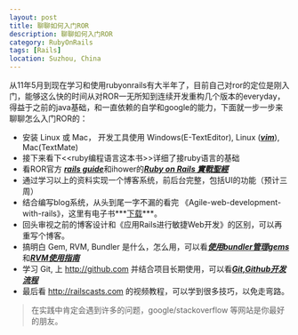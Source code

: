 ```yaml
---
layout: post
title: 聊聊如何入门ROR
description: 聊聊如何入门ROR
category: RubyOnRails
tags: [Rails]
location: Suzhou, China
---
```

从11年5月到现在学习和使用rubyonrails有大半年了，目前自己对ror的定位是刚入门，能够这么快的时间从对ROR一无所知到连续开发重构几个版本的everyday，得益于之前的java基础，和一直依赖的自学和google的能力，下面就一步一步来聊聊怎么入门ROR的：

- 安装 Linux 或 Mac， 开发工具使用 Windows(E-TextEditor), Linux ([***vim***][1]), Mac(TextMate)
- 接下来看下<<ruby编程语言这本书>>详细了接ruby语言的基础
- 看ROR官方 [***rails guide***][2]和ihower的[***Ruby on Rails 實戰聖經***][3]
- 通过学习以上的资料实现一个博客系统，前后台完整，包括UI的功能（预计三周）
- 结合编写blog系统，从头到尾一字不漏的看完 《Agile-web-development-with-rails》，这里有电子书***[下载][4]***。
- 回头审视之前的博客设计和《应用Rails进行敏捷Web开发》的区别，可以再重写个博客。
- 搞明白 Gem, RVM, Bundler 是什么，怎么用，可以看[***使用bundler管理gems***][5]和[***RVM使用指南***][6]
- 学习 Git, 上 http://github.com 并结合项目长期使用，可以看[***Git,Github开发流程***][7]
- 最后看 http://railscasts.com 的视频教程，可以学到很多技巧，以免走弯路。

> 在实践中肯定会遇到许多的问题，google/stackoverflow 等网站是你最好的朋友。

  [1]: http://tim.everyday-cn.com/zh/show_blog/vim-rubyonrails "vim"
  [2]: http://guides.rubyonrails.org/
  [3]: http://ihower.tw/rails3/
  [4]: http://cms.everyday-cn.com/en/ibook_download/2
  [5]: http://tim.everyday-cn.com/en/show_blog/bundler-gems
  [6]: http://tim.everyday-cn.com/en/show_blog/rvm
  [7]: http://tim.everyday-cn.com/zh/show_blog/git-github
